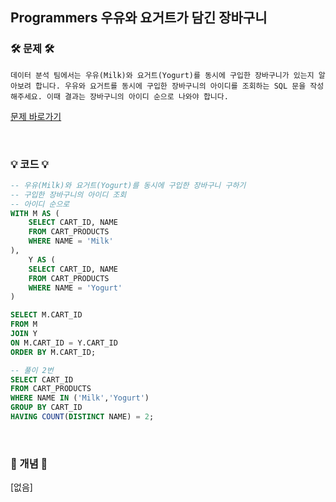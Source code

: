 ## Programmers 우유와 요거트가 담긴 장바구니


### 🛠️ 문제 🛠️

```
데이터 분석 팀에서는 우유(Milk)와 요거트(Yogurt)를 동시에 구입한 장바구니가 있는지 알아보려 합니다. 우유와 요거트를 동시에 구입한 장바구니의 아이디를 조회하는 SQL 문을 작성해주세요. 이때 결과는 장바구니의 아이디 순으로 나와야 합니다.
```

[문제 바로가기](https://school.programmers.co.kr/learn/courses/30/lessons/62284)

<br/>

### 💡 코드 💡

```sql
-- 우유(Milk)와 요거트(Yogurt)를 동시에 구입한 장바구니 구하기
-- 구입한 장바구니의 아이디 조회
-- 아이디 순으로 
WITH M AS (
    SELECT CART_ID, NAME
    FROM CART_PRODUCTS
    WHERE NAME = 'Milk'
),
    Y AS (
    SELECT CART_ID, NAME
    FROM CART_PRODUCTS
    WHERE NAME = 'Yogurt'
)

SELECT M.CART_ID
FROM M
JOIN Y
ON M.CART_ID = Y.CART_ID
ORDER BY M.CART_ID;
```

```sql
-- 풀이 2번
SELECT CART_ID
FROM CART_PRODUCTS
WHERE NAME IN ('Milk','Yogurt')
GROUP BY CART_ID
HAVING COUNT(DISTINCT NAME) = 2;
```

<br/>

### 📙 개념 📙

[없음]
